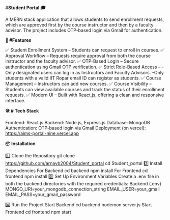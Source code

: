 #**Student Portal 🎓**

A MERN stack application that allows students to send enrollment requests, which are approved first by the course instructor and then by a faculty advisor. The project includes OTP-based login via Gmail for authentication.

**🚀 #Features**

✅ Student Enrollment System – Students can request to enroll in courses.
✅ Approval Workflow – Requests require approval from both the course instructor and the faculty advisor.
✅ OTP-Based Login – Secure authentication using Gmail OTP verification.
✅ Strict Role-Based Access –
     -Only designated users can log in as Instructors and Faculty Advisors.
     -Only students with a valid IIT Ropar email ID can register as students.
✅ Course Management – Instructors can add new courses.
✅ Course Visibility – Students can view available courses and track the status of their enrollment requests.
✅ Modern UI – Built with React.js, offering a clean and responsive interface.

**🛠️ # Tech Stack**

Frontend: React.js
Backend: Node.js, Express.js
Database: MongoDB
Authentication: OTP-based login via Gmail
Deployment (on vercel): https://aims-portal-nine.vercel.app


**📦 Installation**

1️⃣ Clone the Repository
git clone https://github.com/arnavb2004/Student_portal
cd Student_portal
2️⃣ Install Dependencies
For Backend
cd backend
npm install
For Frontend
cd frontend
npm install
3️⃣ Set Up Environment Variables
Create a .env file in both the backend  directories with the required credentials:
Backend (.env)
MONGO_URI=your_mongodb_connection_string
EMAIL_USER=your_gmail
EMAIL_PASS=your_gmail_password

4️⃣ Run the Project
Start Backend
cd backend
nodemon server.js
Start Frontend
cd frontend
npm start
